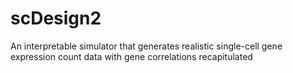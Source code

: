 # scDesign2
An interpretable simulator that generates realistic single-cell gene expression count data with gene correlations recapitulated
